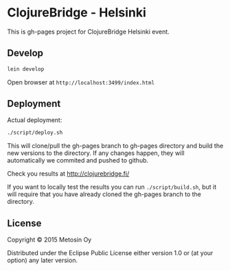 # ClojureBridge - Helsinki

This is gh-pages project for ClojureBridge Helsinki event.

## Develop

```bash
lein develop
```

Open browser at ```http://localhost:3499/index.html```

## Deployment

Actual deployment:

```bash
./script/deploy.sh
```

This will clone/pull the gh-pages branch to gh-pages directory
and build the new versions to the directory. If any changes happen,
they will automatically we commited and pushed to github.

Check you results at http://clojurebridge.fi/

If you want to locally test the results you can run `./script/build.sh`,
but it will require that you have already cloned the gh-pages branch to the
directory.

## License

Copyright © 2015 Metosin Oy

Distributed under the Eclipse Public License either version 1.0 or (at your option) any later version.
